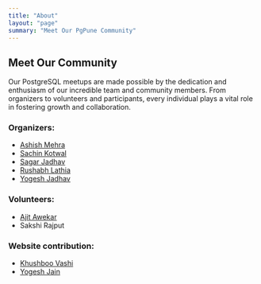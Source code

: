 ```yaml
---
title: "About"
layout: "page"
summary: "Meet Our PgPune Community"
---
```


## Meet Our Community

Our PostgreSQL meetups are made possible by the dedication and enthusiasm of our incredible team and community members. From organizers to volunteers and participants, every individual plays a vital role in fostering growth and collaboration.


### Organizers: 

- [Ashish Mehra](https://www.linkedin.com/in/ashishkmehra/)
- [Sachin Kotwal](https://www.linkedin.com/in/sachindkotwal88/)
- [Sagar Jadhav](https://www.linkedin.com/in/sagar-jadhav-42440a84/)
- [Rushabh Lathia](https://www.linkedin.com/in/rushabh-lathia-3bb8616/)
- [Yogesh Jadhav](https://www.linkedin.com/in/pgyogesh/)

### Volunteers:

- [Ajit Awekar](https://www.linkedin.com/in/ajit-awekar-6780648/)
- Sakshi Rajput

### Website contribution:
 
- [Khushboo Vashi](https://www.linkedin.com/in/khushboo-vashi-b8303012/)
- [Yogesh Jain](https://www.linkedin.com/in/yogeshjain96/)
